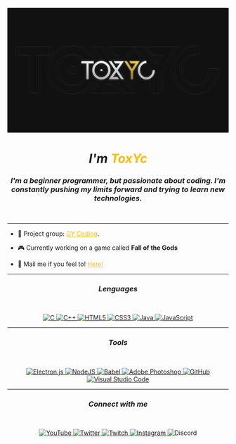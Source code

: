 ![srtoxyc_front](img/toxyc_githubfront.png)

<h1 align="center"><b><i>I'm <span style="color: #ffbc05">ToxYc</span></b></i>​</h1>
<h3 align="center"><i>I'm a beginner programmer, but passionate about coding. I'm constantly pushing my limits forward and trying to learn new technologies.</i></h3>
<br>

***

- 🌌​ Project group: <a href="https://github.com/GY-CODING" style="color: #ffbc05">GY Coding</a>.

- 🎮 Currently working on a game called **Fall of the Gods**

- 📧 Mail me if you feel to! <a href="mailto:ivm1000vm@gmail.com" style="color: #ffbc05">Here!</a>

***

<h3 align="center"><b><i>Lenguages</b></i></h3>
<br>
<div align="center">

<a href="https://en.wikipedia.org/wiki/C_(programming_language)"> ![C](https://img.shields.io/badge/c-%2300599C.svg?style=for-the-badge&logo=c&logoColor=white) </a>
<a href="https://en.wikipedia.org/wiki/C%2B%2B"> ![C++](https://img.shields.io/badge/c++-%2300599C.svg?style=for-the-badge&logo=c%2B%2B&logoColor=white) </a>
<a href="https://en.wikipedia.org/wiki/HTML5"> ![HTML5](https://img.shields.io/badge/html5-%23E34F26.svg?style=for-the-badge&logo=html5&logoColor=white) </a>
<a href="https://en.wikipedia.org/wiki/CSS"> ![CSS3](https://img.shields.io/badge/css3-%231572B6.svg?style=for-the-badge&logo=css3&logoColor=white) </a>
<a href="https://en.wikipedia.org/wiki/Java_(programming_language)"> ![Java](https://img.shields.io/badge/java-%23ED8B00.svg?style=for-the-badge&logo=java&logoColor=white) </a>
<a href="https://en.wikipedia.org/wiki/JavaScript"> ![JavaScript](https://img.shields.io/badge/javascript-%23323330.svg?style=for-the-badge&logo=javascript&logoColor=%23F7DF1E) </a>
</div>

***

<h3 align="center"><b><i>Tools</b></i></h3>
<br>
<div align="center">

<a href="https://www.electronjs.org/"> ![Electron.js](https://img.shields.io/badge/Electron-191970?style=for-the-badge&logo=Electron&logoColor=white) </a>
<a href="https://nodejs.org/en/"> ![NodeJS](https://img.shields.io/badge/node.js-6DA55F?style=for-the-badge&logo=node.js&logoColor=white) </a>
<a href="https://babeljs.io/"> ![Babel](https://img.shields.io/badge/Babel-F9DC3e?style=for-the-badge&logo=babel&logoColor=black) </a>
<a href="https://www.adobe.com/es/products/photoshop/landpb.html?gclid=Cj0KCQjw4omaBhDqARIsADXULuV6yEZzvzhO5S1dEVoEBwyFG42q8sjtVezQ_LAqBGsuExHR_78zDm4aAgjpEALw_wcB&mv=search&mv=search&sdid=LZ32SYVR&ef_id=Cj0KCQjw4omaBhDqARIsADXULuV6yEZzvzhO5S1dEVoEBwyFG42q8sjtVezQ_LAqBGsuExHR_78zDm4aAgjpEALw_wcB:G:s&s_kwcid=AL!3085!3!340859178374!e!!g!!photoshop!1445901735!56657232416"> ![Adobe Photoshop](https://img.shields.io/badge/adobe%20photoshop-%2331A8FF.svg?style=for-the-badge&logo=adobe%20photoshop&logoColor=white) </a>
<a href="https://github.com/"> ![GitHub](https://img.shields.io/badge/github-%23121011.svg?style=for-the-badge&logo=github&logoColor=white) </a>
<a href="https://code.visualstudio.com/"> ![Visual Studio Code](https://img.shields.io/badge/Visual%20Studio%20Code-0078d7.svg?style=for-the-badge&logo=visual-studio-code&logoColor=white) </a>


</div>

***

<h3 align="center"><b><i>Connect with me</b></i></h3>
<br>
<div align="center">

<a href="https://www.youtube.com/c/ToxYcGD"> ![YouTube](https://img.shields.io/badge/YouTube-%23FF0000.svg?style=for-the-badge&logo=YouTube&logoColor=white) </a>
<a href="https://twitter.com/srtoxyc"> ![Twitter](https://img.shields.io/badge/Twitter-%231DA1F2.svg?style=for-the-badge&logo=Twitter&logoColor=white) </a>
<a href="https://www.twitch.tv/srtoxyc"> ![Twitch](https://img.shields.io/badge/Twitch-%239146FF.svg?style=for-the-badge&logo=Twitch&logoColor=white) </a>
<a href="https://www.instagram.com/srtoxyc/"> ![Instagram](https://img.shields.io/badge/Instagram-%23E4405F.svg?style=for-the-badge&logo=Instagram&logoColor=white) </a>
![Discord](https://img.shields.io/badge/ToxYc_8889-%237289DA.svg?style=for-the-badge&logo=discord&logoColor=white)

</div>
